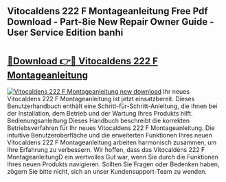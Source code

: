 ## Vitocaldens 222 F Montageanleitung Free Pdf Download - Part-8ie New Repair Owner Guide - User Service Edition banhi

# <h2><a href="http://df7llc4.blite.top/?on=Vitocaldens+222+F+Montageanleitung">🔗Download 👉🔴 Vitocaldens 222 F Montageanleitung</a></h2>

[![Vitocaldens 222 F Montageanleitung new download](https://i.imgur.com/lujVjoI.png)](http://df7llc4.blite.top/?on=Vitocaldens+222+F+Montageanleitung)
Ihr neues Vitocaldens 222 F Montageanleitung ist jetzt einsatzbereit. Dieses Benutzerhandbuch enthält eine Schritt-für-Schritt-Anleitung, die Ihnen bei der Installation, dem Betrieb und der Wartung Ihres Produkts hilft. Bedienungsanleitung Dieses Handbuch beschreibt die korrekten Betriebsverfahren für Ihr neues Vitocaldens 222 F Montageanleitung. Die intuitive Benutzeroberfläche und die erweiterten Funktionen Ihres neuen Vitocaldens 222 F Montageanleitung arbeiten harmonisch zusammen, um Ihre Erfahrung zu verbessern. Wir hoffen, dass das Vitocaldens 222 F MontageanleitungD ein wertvolles Gut war, wenn Sie durch die Funktionen Ihres neuen Produkts navigieren. Sollten Sie Fragen oder Bedenken haben, zögern Sie bitte nicht, sich an unser Kundensupport-Team zu wenden.
